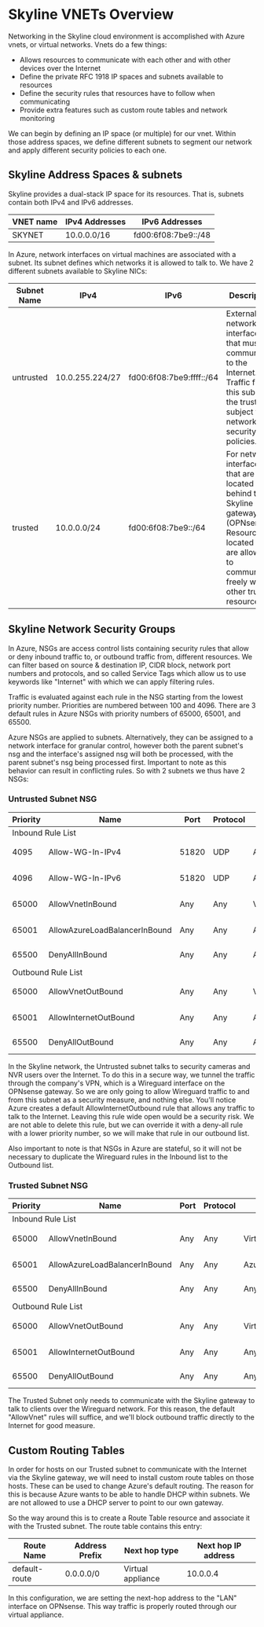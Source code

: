 # Skyline VNETs Overview #

Networking in the Skyline cloud environment is accomplished with Azure vnets, or virtual networks. Vnets do a few things:

- Allows resources to communicate with each other and with other devices over the Internet
- Define the private RFC 1918 IP spaces and subnets available to resources
- Define the security rules that resources have to follow when communicating
- Provide extra features such as custom route tables and network monitoring

We can begin by defining an IP space (or multiple) for our vnet. Within those address spaces, we define different subnets to segment our network and apply different security policies to each one. 

## Skyline Address Spaces & subnets ##

Skyline provides a dual-stack IP space for its resources. That is, subnets contain both IPv4 and IPv6 addresses.

| VNET name | IPv4 Addresses | IPv6 Addresses |
| ------------- | -------------- | -------------- |
| SKYNET | 10.0.0.0/16 | fd00:6f08:7be9::/48 |

In Azure, network interfaces on virtual machines are associated with a subnet. Its subnet defines which networks it is allowed to talk to.
We have 2 different subnets available to Skyline NICs:

| Subnet Name | IPv4 | IPv6 | Description |
| ------------- | -------------- | -------------- | -------------- |
| untrusted | 10.0.255.224/27 | fd00:6f08:7be9:ffff::/64 | External network interfaces that must communicate to the Internet. Traffic from this subnet to the trusted is subject to network security policies. |
| trusted | 10.0.0.0/24 | fd00:6f08:7be9::/64 | For network interfaces that are located behind the Skyline gateway (OPNsense). Resources located here are allowed to communicate freely with other trusted resources. |

## Skyline Network Security Groups ##

In Azure, NSGs are access control lists containing security rules that allow or deny inbound traffic to, or outbound traffic from, different resources. We can filter based on source & destination IP, CIDR block, network port numbers and protocols, and so called Service Tags which allow us to use keywords like "Internet" with which we can apply filtering rules.

Traffic is evaluated against each rule in the NSG starting from the lowest priority number. Priorities are numbered between 100 and 4096.
There are 3 default rules in Azure NSGs with priority numbers of 65000, 65001, and 65500.

Azure NSGs are applied to subnets. Alternatively, they can be assigned to a network interface for granular control, however both the parent subnet's nsg and the interface's assigned nsg will both be processed, with the parent subnet's nsg being processed first. Important to note as this behavior can result in conflicting rules. So with 2 subnets we thus have 2 NSGs:

### Untrusted Subnet NSG ###
<table>
    <thead>
        <tr>
            <th>Priority</th>
            <th>Name</th>
            <th>Port</th>
            <th>Protocol</th>
            <th>Source</th>
            <th>Destination</th>
            <th>Action</th>
        </tr>
    </thead>
    <tbody>
        <tr>
            <td colspan=8>Inbound Rule List</td>
        </tr>
        <tr>
            <td>4095</td> <!-- Priority -->
            <td>Allow-WG-In-IPv4</td> <!-- Name -->
            <td>51820</td> <!-- Port -->
            <td>UDP</td> <!-- Protocol -->
            <td>Any</td> <!-- Source -->
            <td>10.0.255.224/27</td> <!-- Destination -->
            <td>✔️ Allow</td> <!-- Action -->
        </tr>
        <tr>
            <td>4096</td> <!-- Priority -->
            <td>Allow-WG-In-IPv6</td> <!-- Name -->
            <td>51820</td> <!-- Port -->
            <td>UDP</td> <!-- Protocol -->
            <td>Any</td> <!-- Source -->
            <td>fd00:6f08:7be9:ffff::/64</td> <!-- Destination -->
            <td>✔️ Allow</td> <!-- Action -->
        </tr>
        <tr>
            <td>65000</td> <!-- Priority -->
            <td>AllowVnetInBound</td> <!-- Name -->
            <td>Any</td> <!-- Port -->
            <td>Any</td> <!-- Protocol -->
            <td>VirtualNetwork</td> <!-- Source -->
            <td>VirtualNetwork</td> <!-- Destination -->
            <td>✔️ Allow</td> <!-- Action -->
        </tr>
        <tr>
            <td>65001</td> <!-- Priority -->
            <td>AllowAzureLoadBalancerInBound</td> <!-- Name -->
            <td>Any</td> <!-- Port -->
            <td>Any</td> <!-- Protocol -->
            <td>AzureLoadBalancer</td> <!-- Source -->
            <td>Any</td> <!-- Destination -->
            <td>✔️ Allow</td> <!-- Action -->
        </tr>
        <tr>
            <td>65500</td> <!-- Priority -->
            <td>DenyAllInBound</td> <!-- Name -->
            <td>Any</td> <!-- Port -->
            <td>Any</td> <!-- Protocol -->
            <td>Any</td> <!-- Source -->
            <td>Any</td> <!-- Destination -->
            <td>❌ Deny</td> <!-- Action -->
        </tr>
        <tr>
            <td colspan=8>Outbound Rule List</td>
        </tr>
        <tr>
            <td>65000</td> <!-- Priority -->
            <td>AllowVnetOutBound</td> <!-- Name -->
            <td>Any</td> <!-- Port -->
            <td>Any</td> <!-- Protocol -->
            <td>VirtualNetwork</td> <!-- Source -->
            <td>VirtualNetwork</td> <!-- Destination -->
            <td>✔️ Allow</td> <!-- Action -->
        </tr>
        <tr>
            <td>65001</td> <!-- Priority -->
            <td>AllowInternetOutBound</td> <!-- Name -->
            <td>Any</td> <!-- Port -->
            <td>Any</td> <!-- Protocol -->
            <td>Any</td> <!-- Source -->
            <td>Internet</td> <!-- Destination -->
            <td>✔️ Allow</td> <!-- Action -->
        </tr>
        <tr>
            <td>65500</td> <!-- Priority -->
            <td>DenyAllOutBound</td> <!-- Name -->
            <td>Any</td> <!-- Port -->
            <td>Any</td> <!-- Protocol -->
            <td>Any</td> <!-- Source -->
            <td>Any</td> <!-- Destination -->
            <td>❌ Deny</td> <!-- Action -->
        </tr>
    </tbody>
</table>

In the Skyline network, the Untrusted subnet talks to security cameras and NVR users over the Internet. To do this in a secure way, we tunnel the traffic through the company's VPN, which is a Wireguard interface on the OPNsense gateway. So we are only going to allow Wireguard traffic to and from this subnet as a security measure, and nothing else. You'll notice Azure creates a default AllowInternetOutbound rule that allows any traffic to talk to the Internet. Leaving this rule wide open would be a security risk. We are not able to delete this rule, but we can override it with a deny-all rule with a lower priority number, so we will make that rule in our outbound list.

Also important to note is that NSGs in Azure are stateful, so it will not be necessary to duplicate the Wireguard rules in the Inbound list to the Outbound list.



### Trusted Subnet NSG ###
<table>
    <thead>
        <tr>
            <th>Priority</th>
            <th>Name</th>
            <th>Port</th>
            <th>Protocol</th>
            <th>Source</th>
            <th>Destination</th>
            <th>Action</th>
        </tr>
    </thead>
    <tbody>
        <tr>
            <td colspan=8>Inbound Rule List</td>
        </tr>
        <tr>
            <td>65000</td> <!-- Priority -->
            <td>AllowVnetInBound</td> <!-- Name -->
            <td>Any</td> <!-- Port -->
            <td>Any</td> <!-- Protocol -->
            <td>VirtualNetwork</td> <!-- Source -->
            <td>VirtualNetwork</td> <!-- Destination -->
            <td>✔️ Allow</td> <!-- Action -->
        </tr>
        <tr>
            <td>65001</td> <!-- Priority -->
            <td>AllowAzureLoadBalancerInBound</td> <!-- Name -->
            <td>Any</td> <!-- Port -->
            <td>Any</td> <!-- Protocol -->
            <td>AzureLoadBalancer</td> <!-- Source -->
            <td>Any</td> <!-- Destination -->
            <td>✔️ Allow</td> <!-- Action -->
        </tr>
        <tr>
            <td>65500</td> <!-- Priority -->
            <td>DenyAllInBound</td> <!-- Name -->
            <td>Any</td> <!-- Port -->
            <td>Any</td> <!-- Protocol -->
            <td>Any</td> <!-- Source -->
            <td>Any</td> <!-- Destination -->
            <td>❌ Deny</td> <!-- Action -->
        </tr>
        <tr>
            <td colspan=8>Outbound Rule List</td>
        </tr>     
        <tr>
            <td>65000</td> <!-- Priority -->
            <td>AllowVnetOutBound</td> <!-- Name -->
            <td>Any</td> <!-- Port -->
            <td>Any</td> <!-- Protocol -->
            <td>VirtualNetwork</td> <!-- Source -->
            <td>VirtualNetwork</td> <!-- Destination -->
            <td>✔️ Allow</td> <!-- Action -->
        </tr>
        <tr>
            <td>65001</td> <!-- Priority -->
            <td>AllowInternetOutBound</td> <!-- Name -->
            <td>Any</td> <!-- Port -->
            <td>Any</td> <!-- Protocol -->
            <td>Any</td> <!-- Source -->
            <td>Internet</td> <!-- Destination -->
            <td>✔️ Allow</td> <!-- Action -->
        </tr>
        <tr>
            <td>65500</td> <!-- Priority -->
            <td>DenyAllOutBound</td> <!-- Name -->
            <td>Any</td> <!-- Port -->
            <td>Any</td> <!-- Protocol -->
            <td>Any</td> <!-- Source -->
            <td>Any</td> <!-- Destination -->
            <td>❌ Deny</td> <!-- Action -->
        </tr>
    </tbody>
</table

The Trusted Subnet only needs to communicate with the Skyline gateway to talk to clients over the Wireguard network. For this reason, the default "AllowVnet" rules will suffice, and we'll block outbound traffic directly to the Internet for good measure.


## Custom Routing Tables ##
In order for hosts on our Trusted subnet to communicate with the Internet via the Skyline gateway, we will need to install custom route tables on those hosts. These can be used to change Azure's default routing. The reason for this is because Azure wants to be able to handle DHCP within subnets. We are not allowed to use a DHCP server to point to our own gateway.

So the way around this is to create a Route Table resource and associate it with the Trusted subnet. The route table contains this entry:

| Route Name | Address Prefix | Next hop type | Next hop IP address |
| ------------- | -------------- | -------------- | -------------- |
| default-route | 0.0.0.0/0 | Virtual appliance | 10.0.0.4 |

In this configuration, we are setting the next-hop address to the "LAN" interface on OPNsense. This way traffic is properly routed through our virtual appliance.



